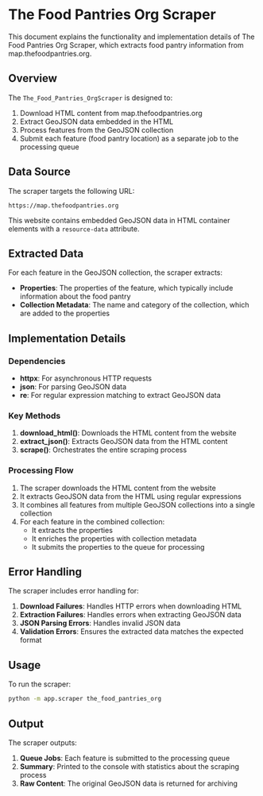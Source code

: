 # The Food Pantries Org Scraper

This document explains the functionality and implementation details of The Food Pantries Org Scraper, which extracts food pantry information from map.thefoodpantries.org.

## Overview

The `The_Food_Pantries_OrgScraper` is designed to:

1. Download HTML content from map.thefoodpantries.org
2. Extract GeoJSON data embedded in the HTML
3. Process features from the GeoJSON collection
4. Submit each feature (food pantry location) as a separate job to the processing queue

## Data Source

The scraper targets the following URL:
```
https://map.thefoodpantries.org
```

This website contains embedded GeoJSON data in HTML container elements with a `resource-data` attribute.

## Extracted Data

For each feature in the GeoJSON collection, the scraper extracts:

- **Properties**: The properties of the feature, which typically include information about the food pantry
- **Collection Metadata**: The name and category of the collection, which are added to the properties

## Implementation Details

### Dependencies

- **httpx**: For asynchronous HTTP requests
- **json**: For parsing GeoJSON data
- **re**: For regular expression matching to extract GeoJSON data

### Key Methods

1. **download_html()**: Downloads the HTML content from the website
2. **extract_json()**: Extracts GeoJSON data from the HTML content
3. **scrape()**: Orchestrates the entire scraping process

### Processing Flow

1. The scraper downloads the HTML content from the website
2. It extracts GeoJSON data from the HTML using regular expressions
3. It combines all features from multiple GeoJSON collections into a single collection
4. For each feature in the combined collection:
   - It extracts the properties
   - It enriches the properties with collection metadata
   - It submits the properties to the queue for processing

## Error Handling

The scraper includes error handling for:

1. **Download Failures**: Handles HTTP errors when downloading HTML
2. **Extraction Failures**: Handles errors when extracting GeoJSON data
3. **JSON Parsing Errors**: Handles invalid JSON data
4. **Validation Errors**: Ensures the extracted data matches the expected format

## Usage

To run the scraper:

```bash
python -m app.scraper the_food_pantries_org
```

## Output

The scraper outputs:

1. **Queue Jobs**: Each feature is submitted to the processing queue
2. **Summary**: Printed to the console with statistics about the scraping process
3. **Raw Content**: The original GeoJSON data is returned for archiving
